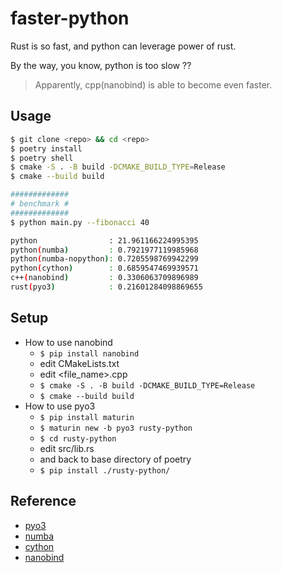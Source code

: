 # faster-python

Rust is so fast, and python can leverage power of rust.

By the way, you know, python is too slow ??

> Apparently, cpp(nanobind) is able to become even faster.

## Usage

```bash
$ git clone <repo> && cd <repo>
$ poetry install
$ poetry shell
$ cmake -S . -B build -DCMAKE_BUILD_TYPE=Release
$ cmake --build build

#############
# benchmark #
#############
$ python main.py --fibonacci 40

python                : 21.961166224995395
python(numba)         : 0.7921977119985968
python(numba-nopython): 0.7205598769942299
python(cython)        : 0.6859547469939571
c++(nanobind)         : 0.3306063709896989
rust(pyo3)            : 0.21601284098869655
```

## Setup

* How to use nanobind
  * `$ pip install nanobind`
  * edit CMakeLists.txt
  * edit <file_name>.cpp
  * `$ cmake -S . -B build -DCMAKE_BUILD_TYPE=Release`
  * `$ cmake --build build`
* How to use pyo3
  * `$ pip install maturin`
  * `$ maturin new -b pyo3 rusty-python`
  * `$ cd rusty-python`
  * edit src/lib.rs
  * and back to base directory of poetry
  * `$ pip install ./rusty-python/`

## Reference

* [pyo3](https://betterprogramming.pub/improving-python-with-rust-ed12bffd2ca4)
* [numba](https://numba.pydata.org/numba-doc/latest/user/5minguide.html)
* [cython](https://www.infoworld.com/article/3648539/faster-python-made-easier-with-cythons-pure-python-mode.html)
* [nanobind](https://nanobind.readthedocs.io/en/latest/index.html)
